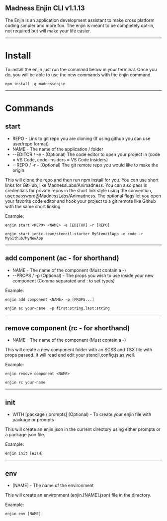 ## Madness Enjin CLI v1.1.13

The Enjin is an application development assistant to make cross platform coding simpler and more fun. The enjin is meant to be completely opt-in, not required but will make your life easier.

---
# Install

To install the enjin just run the command below in your terminal.  Once you do, you will be able to use the new commands with the enjin command.

```npm install -g madnessenjin```

---

# Commands

## start

- REPO - Link to git repo you are cloning (If using github you can use user/repo format)
- NAME - The name of the application / folder
- --EDITOR / -e - (Optional) The code editor to open your project in (code = VS Code, code-insiders = VS Code Insiders)
- --REPO / -r - (Optional) The git remote repo you would like to make the origin

This will clone the repo and then run npm install for you. You can use short links for GitHub, like MadnessLabs/Animadness.  You can also pass in credentials for private repos in the short link style using the convention, user:password@MadnessLabs/Animadness. The optional flags let you open your favorite code editor and hook your project to a git remote like Github with the same short linking.

Example:

```enjin start <REPO> <NAME> -e [EDITOR] -r [REPO]```

```enjin start ionic-team/stencil-starter MyStencilApp -e code -r MyGithub/MyNewApp```

---


## add component (ac - for shorthand)

- NAME - The name of the component (Must contain a -)
- --PROPS / -p (Optional) - The props you wish to use inside your new component (Comma separated and : to set types)

Example:

```enjin add component <NAME> -p [PROPS...]```

```enjin ac your-name  -p first:string,last:string```

---


## remove component (rc - for shorthand)

- NAME - The name of the component (Must contain a -)

This will create a new component folder with an SCSS and TSX file with props passed.  It will read end edit your stencil.config.js as well.

Example:

```enjin remove component <NAME>```

```enjin rc your-name```

---

## init

- WITH [package / prompts] (Optional) - To create your enjin file with package or prompts

This will create an enjin.json in the current directory using either prompts or a package.json file.

Example:

```enjin init [WITH]```

---

## env

- [NAME] - The name of the environment

This will create an environment (enjin.[NAME].json) file in the directory.

Example:

```enjin env [NAME]```